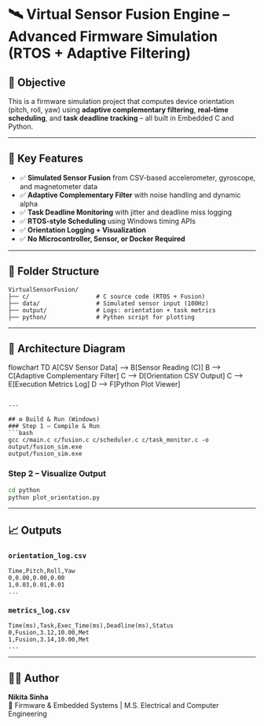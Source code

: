 # 🛰️ Virtual Sensor Fusion Engine – Advanced Firmware Simulation (RTOS + Adaptive Filtering)

## 🎯 Objective
This is a  firmware simulation project that computes device orientation (pitch, roll, yaw) using **adaptive complementary filtering**, **real-time scheduling**, and **task deadline tracking** – all built in Embedded C and Python.


---
## 🚀 Key Features

- ✅ **Simulated Sensor Fusion** from CSV-based accelerometer, gyroscope, and magnetometer data
- ✅ **Adaptive Complementary Filter** with noise handling and dynamic alpha
- ✅ **Task Deadline Monitoring** with jitter and deadline miss logging
- ✅ **RTOS-style Scheduling** using Windows timing APIs
- ✅ **Orientation Logging + Visualization**
- ✅ **No Microcontroller, Sensor, or Docker Required**

---

## 📁 Folder Structure
```
VirtualSensorFusion/
├── c/                   # C source code (RTOS + Fusion)
├── data/                # Simulated sensor input (100Hz)
├── output/              # Logs: orientation + task metrics
├── python/              # Python script for plotting
```

---

## 🧠 Architecture Diagram

flowchart TD
    A[CSV Sensor Data] --> B[Sensor Reading (C)]
    B --> C[Adaptive Complementary Filter]
    C --> D[Orientation CSV Output]
    C --> E[Execution Metrics Log]
    D --> F[Python Plot Viewer]
```

---

## ⚙️ Build & Run (Windows)
### Step 1 – Compile & Run
```bash
gcc c/main.c c/fusion.c c/scheduler.c c/task_monitor.c -o output/fusion_sim.exe
output/fusion_sim.exe
```

### Step 2 – Visualize Output
```bash
cd python
python plot_orientation.py
```

---

## 📈 Outputs

### `orientation_log.csv`
```
Time,Pitch,Roll,Yaw
0,0.00,0.00,0.00
1,0.03,0.01,0.01
...
```

### `metrics_log.csv`
```
Time(ms),Task,Exec_Time(ms),Deadline(ms),Status
0,Fusion,3.12,10.00,Met
1,Fusion,3.14,10.00,Met
...
```

---

## 👩‍💻 Author
**Nikita Sinha**  
🔧 Firmware & Embedded Systems | M.S. Electrical and Computer Engineering  
